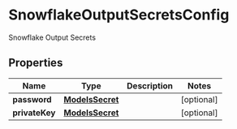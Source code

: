 

# SnowflakeOutputSecretsConfig

Snowflake Output Secrets

## Properties

| Name | Type | Description | Notes |
|------------ | ------------- | ------------- | -------------|
|**password** | [**ModelsSecret**](ModelsSecret.md) |  |  [optional] |
|**privateKey** | [**ModelsSecret**](ModelsSecret.md) |  |  [optional] |




